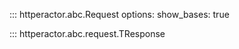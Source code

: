 <style>
.md-content__inner > h1:nth-child(1) {
  display: none;
}
</style>

::: httperactor.abc.Request
    options:
        show_bases: true

::: httperactor.abc.request.TResponse
